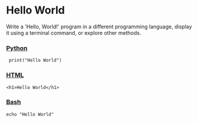 # Hello World
Write a 'Hello, World!' program in a different programming language, display it using a terminal command, or explore other methods.

### [Python](https://en.wikipedia.org/wiki/Python_(programming_language)) 
```
 print("Hello World")
```
### [HTML](https://en.wikipedia.org/wiki/HTML)
```
<h1>Hello World</h1>
```
### [Bash](https://en.wikipedia.org/wiki/Bash_(Unix_shell))
```
echo "Hello World"
```
